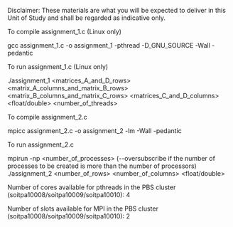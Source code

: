 Disclaimer: These materials are what you will be expected to deliver in this Unit of Study and shall be regarded as indicative only.

To compile assignment_1.c (Linux only)

gcc assignment_1.c -o assignment_1 -pthread -D_GNU_SOURCE -Wall -pedantic

To run assignment_1.c (Linux only)

./assignment_1 <matrices_A_and_D_rows> <matrix_A_columns_and_matrix_B_rows> <matrix_B_columns_and_matrix_C_rows> <matrices_C_and_D_columns> <float/double> <number_of_threads>

To compile assignment_2.c

mpicc assignment_2.c -o assignment_2 -lm -Wall -pedantic

To run assignment_2.c

mpirun -np <number_of_processes> (--oversubscribe if the number of processes to be created is more than the number of processors) ./assignment_2 <number_of_rows> <number_of_columns> <float/double>

Number of cores available for pthreads in the PBS cluster (soitpa10008/soitpa10009/soitpa10010): 4

Number of slots available for MPI in the PBS cluster (soitpa10008/soitpa10009/soitpa10010): 2
